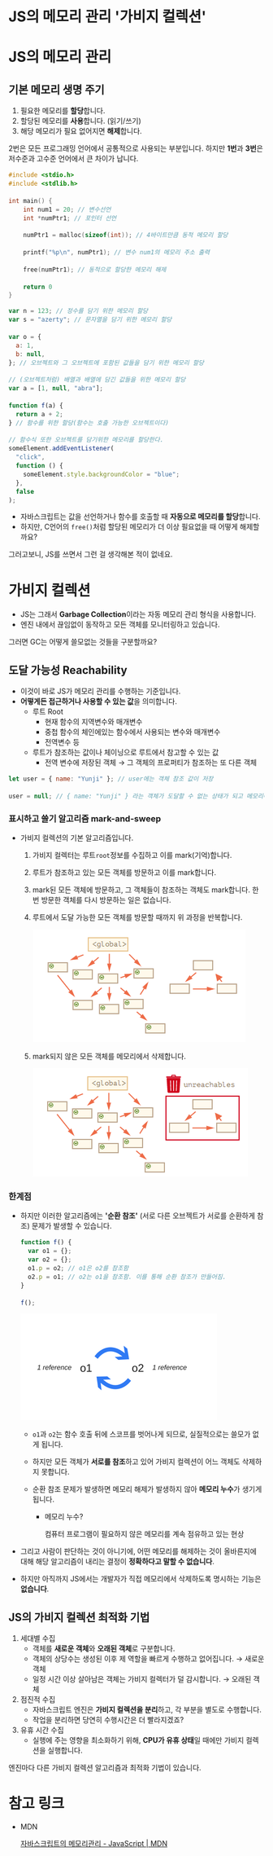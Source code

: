 # JS의 메모리 관리 '가비지 컬렉션'

# JS의 메모리 관리

## 기본 메모리 생명 주기

1. 필요한 메모리를 **할당**합니다.
2. 할당된 메모리를 **사용**합니다. (읽기/쓰기)
3. 해당 메모리가 필요 없어지면 **해제**합니다.

2번은 모든 프로그래밍 언어에서 공통적으로 사용되는 부분입니다.
하지만 **1번**과 **3번**은 저수준과 고수준 언어에서 큰 차이가 납니다.

```c
#include <stdio.h>
#include <stdlib.h>

int main() {
	int num1 = 20; // 변수선언
	int *numPtr1; // 포인터 선언

	numPtr1 = malloc(sizeof(int)); // 4바이트만큼 동적 메모리 할당

	printf("%p\n", numPtr1); // 변수 num1의 메모리 주소 출력

	free(numPtr1); // 동적으로 할당한 메모리 해제

	return 0
}
```

```jsx
var n = 123; // 정수를 담기 위한 메모리 할당
var s = "azerty"; // 문자열을 담기 위한 메모리 할당

var o = {
  a: 1,
  b: null,
}; // 오브젝트와 그 오브젝트에 포함된 값들을 담기 위한 메모리 할당

// (오브젝트처럼) 배열과 배열에 담긴 값들을 위한 메모리 할당
var a = [1, null, "abra"];

function f(a) {
  return a + 2;
} // 함수를 위한 할당(함수는 호출 가능한 오브젝트이다)

// 함수식 또한 오브젝트를 담기위한 메모리를 할당한다.
someElement.addEventListener(
  "click",
  function () {
    someElement.style.backgroundColor = "blue";
  },
  false
);
```

- 자바스크립트는 값을 선언하거나 함수를 호출할 때 **자동으로 메모리를 할당**합니다.
- 하지만, C언어의 `free()`처럼 할당된 메모리가 더 이상 필요없을 때 어떻게 해제할까요?

그러고보니, JS를 쓰면서 그런 걸 생각해본 적이 없네요.

# 가비지 컬렉션

- JS는 그래서 **Garbage Collection**이라는 자동 메모리 관리 형식을 사용합니다.
- 엔진 내에서 끊임없이 동작하고 모든 객체를 모니터링하고 있습니다.

그러면 GC는 어떻게 쓸모없는 것들을 구분할까요?

## 도달 가능성 Reachability

- 이것이 바로 JS가 메모리 관리를 수행하는 기준입니다.
- **어떻게든 접근하거나 사용할 수 있는 값**을 의미합니다.
  - 루트 Root
    - 현재 함수의 지역변수와 매개변수
    - 중첩 함수의 체인에있는 함수에서 사용되는 변수와 매개변수
    - 전역변수 등
  - 루트가 참조하는 값이나 체이닝으로 루트에서 참고할 수 있는 값
    - 전역 변수에 저장된 객체 → 그 객체의 프로퍼티가 참조하는 또 다른 객체

```jsx
let user = { name: "Yunji" }; // user에는 객체 참조 값이 저장

user = null; // { name: "Yunji" } 라는 객체가 도달할 수 없는 상태가 되고 메모리에서 삭제됨
```

### 표시하고 쓸기 알고리즘 mark-and-sweep

- 가비지 컬렉션의 기본 알고리즘입니다.

  1. 가비지 컬렉터는 루트`root`정보를 수집하고 이를 mark(기억)합니다.
  2. 루트가 참조하고 있는 모든 객체를 방문하고 이를 mark합니다.
  3. mark된 모든 객체에 방문하고, 그 객체들이 참조하는 객체도 mark합니다.
     한번 방문한 객체를 다시 방문하는 일은 없습니다.
  4. 루트에서 도달 가능한 모든 객체를 방문할 때까지 위 과정을 반복합니다.

     ![[week2]JavaScript_GarbageCollection/Untitled.png]([week2]JavaScript_GarbageCollection/Untitled.png)

  5. mark되지 않은 모든 객체를 메모리에서 삭제합니다.

     ![[week2]JavaScript_GarbageCollection/Untitled%201.png]([week2]JavaScript_GarbageCollection/Untitled%201.png)

### 한계점

- 하지만 이러한 알고리즘에는 **'순환 참조'** (서로 다른 오브젝트가 서로를 순환하게 참조) 문제가 발생할 수 있습니다.

  ```jsx
  function f() {
    var o1 = {};
    var o2 = {};
    o1.p = o2; // o1은 o2를 참조함
    o2.p = o1; // o2는 o1을 참조함. 이를 통해 순환 참조가 만들어짐.
  }

  f();
  ```

  ![Untitled]([week2]JavaScript_GarbageCollection/Untitled%202.png)

  - `o1`과 `o2`는 함수 호출 뒤에 스코프를 벗어나게 되므로, 실질적으로는 쓸모가 없게 됩니다.
  - 하지만 모든 객체가 **서로를 참조**하고 있어 가비지 컬렉션이 어느 객체도 삭제하지 못합니다.
  - 순환 참조 문제가 발생하면 메모리 해제가 발생하지 않아 **메모리 누수**가 생기게 됩니다.

    - 메모리 누수?

      컴퓨터 프로그램이 필요하지 않은 메모리를 계속 점유하고 있는 현상

- 그리고 사람이 판단하는 것이 아니기에, 어떤 메모리를 해제하는 것이 올바른지에 대해
  해당 알고리즘이 내리는 결정이 **정확하다고 말할 수 없습니다**.
- 하지만 아직까지 JS에서는 개발자가 직접 메모리에서 삭제하도록 명시하는 기능은 **없습니다**.

## JS의 가비지 컬렉션 최적화 기법

1. 세대별 수집
   - 객체를 **새로운 객체**와 **오래된 객체**로 구분합니다.
   - 객체의 상당수는 생성된 이후 제 역할을 빠르게 수행하고 없어집니다. → 새로운 객체
   - 일정 시간 이상 살아남은 객체는 가비지 컬렉터가 덜 감시합니다. → 오래된 객체
2. 점진적 수집
   - 자바스크립트 엔진은 **가비지 컬렉션을 분리**하고, 각 부분을 별도로 수행합니다.
   - 작업을 분리하면 당연히 수행시간은 더 빨라지겠죠?
3. 유휴 시간 수집
   - 실행에 주는 영향을 최소화하기 위해, **CPU가 유휴 상태**일 때에만 가비지 컬렉션을 실행합니다.

엔진마다 다른 가비지 컬렉션 알고리즘과 최적화 기법이 있습니다.

# 참고 링크

- MDN

  [자바스크립트의 메모리관리 - JavaScript | MDN](https://developer.mozilla.org/ko/docs/Web/JavaScript/Memory_Management)
